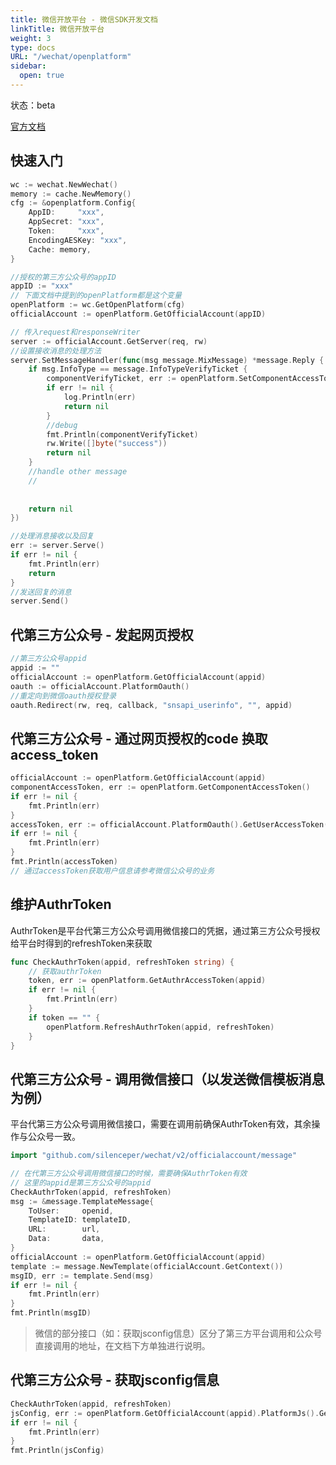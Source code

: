 ```yaml
---
title: 微信开放平台 - 微信SDK开发文档
linkTitle: 微信开放平台
weight: 3
type: docs
URL: "/wechat/openplatform"
sidebar:
  open: true
---
```


状态：beta

[官方文档](https://developers.weixin.qq.com/doc/oplatform/Third-party_Platforms/Third_party_platform_appid.html)

## 快速入门

```go
wc := wechat.NewWechat()
memory := cache.NewMemory()
cfg := &openplatform.Config{
    AppID:     "xxx",
    AppSecret: "xxx",
    Token:     "xxx",
    EncodingAESKey: "xxx",
    Cache: memory,
}

//授权的第三方公众号的appID
appID := "xxx"
// 下面文档中提到的openPlatform都是这个变量
openPlatform := wc.GetOpenPlatform(cfg)
officialAccount := openPlatform.GetOfficialAccount(appID)

// 传入request和responseWriter
server := officialAccount.GetServer(req, rw)
//设置接收消息的处理方法
server.SetMessageHandler(func(msg message.MixMessage) *message.Reply {
    if msg.InfoType == message.InfoTypeVerifyTicket {
        componentVerifyTicket, err := openPlatform.SetComponentAccessToken(msg.ComponentVerifyTicket)
        if err != nil {
            log.Println(err)
            return nil
        }
        //debug 
        fmt.Println(componentVerifyTicket)
        rw.Write([]byte("success"))
        return nil
    }
    //handle other message
    //
    
    
    return nil
})

//处理消息接收以及回复
err := server.Serve()
if err != nil {
    fmt.Println(err)
    return
}
//发送回复的消息
server.Send()
```

## 代第三方公众号 - 发起网页授权

```go
//第三方公众号appid
appid := ""
officialAccount := openPlatform.GetOfficialAccount(appid)
oauth := officialAccount.PlatformOauth()
//重定向到微信oauth授权登录
oauth.Redirect(rw, req, callback, "snsapi_userinfo", "", appid)
```

## 代第三方公众号 - 通过网页授权的code 换取access_token
```go
officialAccount := openPlatform.GetOfficialAccount(appid)
componentAccessToken, err := openPlatform.GetComponentAccessToken()
if err != nil {
    fmt.Println(err)
}
accessToken, err := officialAccount.PlatformOauth().GetUserAccessToken(code, appid, componentAccessToken)
if err != nil {
    fmt.Println(err)
}
fmt.Println(accessToken)
// 通过accessToken获取用户信息请参考微信公众号的业务
```

## 维护AuthrToken
AuthrToken是平台代第三方公众号调用微信接口的凭据，通过第三方公众号授权给平台时得到的refreshToken来获取

```go
func CheckAuthrToken(appid, refreshToken string) {
    // 获取authrToken
    token, err := openPlatform.GetAuthrAccessToken(appid)
    if err != nil {
        fmt.Println(err)
    }
    if token == "" {
        openPlatform.RefreshAuthrToken(appid, refreshToken)
    }
}
```

## 代第三方公众号 - 调用微信接口（以发送微信模板消息为例）
平台代第三方公众号调用微信接口，需要在调用前确保AuthrToken有效，其余操作与公众号一致。  
```go
import "github.com/silenceper/wechat/v2/officialaccount/message"

// 在代第三方公众号调用微信接口的时候，需要确保AuthrToken有效
// 这里的appid是第三方公众号的appid
CheckAuthrToken(appid, refreshToken)
msg := &message.TemplateMessage{
    ToUser:     openid,
    TemplateID: templateID,
    URL:        url,
    Data:       data,
}
officialAccount := openPlatform.GetOfficialAccount(appid)
template := message.NewTemplate(officialAccount.GetContext())
msgID, err := template.Send(msg)
if err != nil {
    fmt.Println(err)
}
fmt.Println(msgID)
```
> 微信的部分接口（如：获取jsconfig信息）区分了第三方平台调用和公众号直接调用的地址，在文档下方单独进行说明。
> 
## 代第三方公众号 - 获取jsconfig信息
```go
CheckAuthrToken(appid, refreshToken)
jsConfig, err := openPlatform.GetOfficialAccount(appid).PlatformJs().GetConfig(uri, appid)
if err != nil {
    fmt.Println(err)
}
fmt.Println(jsConfig)
```